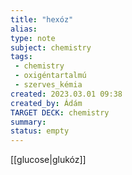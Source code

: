 ```yaml
---
title: "hexóz"
alias: 
type: note
subject: chemistry
tags:
 - chemistry
 - oxigéntartalmú
 - szerves_kémia
created: 2023.03.01 09:38
created_by: Ádám
TARGET DECK: chemistry
summary: 
status: empty
---
```

[[glucose|glukóz]] 